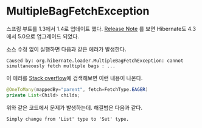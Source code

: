 # MultipleBagFetchException

스프링 부트를 1.3에서 1.4로 업데이트 했다. [Release Note](https://github.com/spring-projects/spring-boot/wiki/Spring-Boot-1.4-Release-Notes#hibernate-5) 를 보면 Hibernate도 4.3에서 5.0으로 업그레이드 되었다.

소스 수정 없이 실행하면 다음과 같은 에러가 발생한다.

    Caused by: org.hibernate.loader.MultipleBagFetchException: cannot simultaneously fetch multiple bags : ...

이 에러를 [Stack overflow](http://stackoverflow.com/questions/4334970/hibernate-cannot-simultaneously-fetch-multiple-bags)에 검색해보면 이런 내용이 나온다.

```java
@OneToMany(mappedBy="parent", fetch=FetchType.EAGER)
private List<Child> childs;
```

위와 같은 코드에서 문제가 발생하는데. 해결법은 다음과 같다.

    Simply change from 'List' type to 'Set' type.
